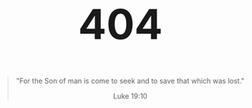 <center>
<h1 style="font-size: 6em;">404</h1>
</center>

<center>                                                                        
<blockquote class="blockquote text-center">
    <p class="mb-0">"For the Son of man is come to seek and to save that which was lost."</p>
<footer class="blockquote-footer">Luke 19:10</footer>
</blockquote>                                                                   
</center> 
